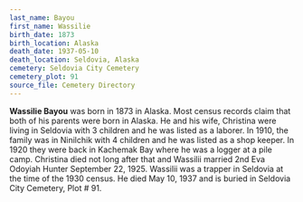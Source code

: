 ```yaml
---
last_name: Bayou
first_name: Wassilie
birth_date: 1873
birth_location: Alaska
death_date: 1937-05-10
death_location: Seldovia, Alaska
cemetery: Seldovia City Cemetery
cemetery_plot: 91
source_file: Cemetery Directory
---
```

**Wassilie Bayou** was born in 1873 in Alaska.  Most census records claim that both of his parents were born in Alaska. He and his wife, Christina were living in Seldovia with 3 children and he was listed as a laborer.  In 1910, the family was in Ninilchik with 4 children and he was listed as a shop keeper.  In 1920 they were back in Kachemak Bay where he was a logger at a pile camp.  Christina died not long after that and Wassilii married 2nd Eva Odoyiah Hunter September 22, 1925.  Wassilii was a trapper in Seldovia at the time of the 1930 census.  He died May 10, 1937 and is buried in Seldovia City Cemetery, Plot # 91. 